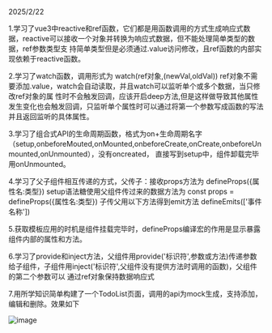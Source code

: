 2025/2/22

1.学习了vue3中reactive和ref函数，它们都是用函数调用的方式生成响应式数据，reactive可以接收一个对象并转换为响应式数据，但不能处理简单类型的数据，ref参数类型支
持简单类型但是必须通过.value访问修改，且ref函数的内部实现依赖于reactive函数。

2.学习了watch函数，调用形式为
watch(ref对象,(newVal,oldVal))
ref对象不需要添加.value，watch会自动读取，并且watch可以监听单个或多个数据，当只修改ref对象的属
性时不会触发回调，应该开启deep方法,但是这样做导致其他属性发生变化也会触发回调，只监听单个属性时可以通过将第一个参数写成函数的写法并且返回监听的具体属性。

3.学习了组合式API的生命周期函数，格式为on+生命周期名字（setup,onbeforeMouted,onMounted,onbeforeCreate,onCreate,onbeforeUnmounted,onUnmounted），没有oncreated，
直接写到setup中，组件卸载完毕用onUnmounted。

4.学习了父子组件相互传递的方式，父传子：接收props方法为
defineProps({属性名:类型})
setup语法糖使用父组件传过来的数据方法为
const props = defineProps({属性名:类型})
子传父用以下方法得到emit方法
defineEmits(['事件名称'])

5.获取模板应用的时机是组件挂载完毕时，defineProps编译宏的作用是显示暴露组件内部的属性和方法。

6.学习了provide和inject方法，父组件用provide('标识符',参数或方法)传递参数给子组件，子组件用inject('标识符',父组件没有提供方法时调用的函数)，父组件的第二个参数可以
通过ref对象保持数据响应式

7.用所学知识简单构建了一个TodoList页面，调用的api为mock生成，支持添加，编辑和删除。效果如下

![image](https://github.com/user-attachments/assets/9d69c963-f9ed-40c6-91b9-6dd1a309e306)



